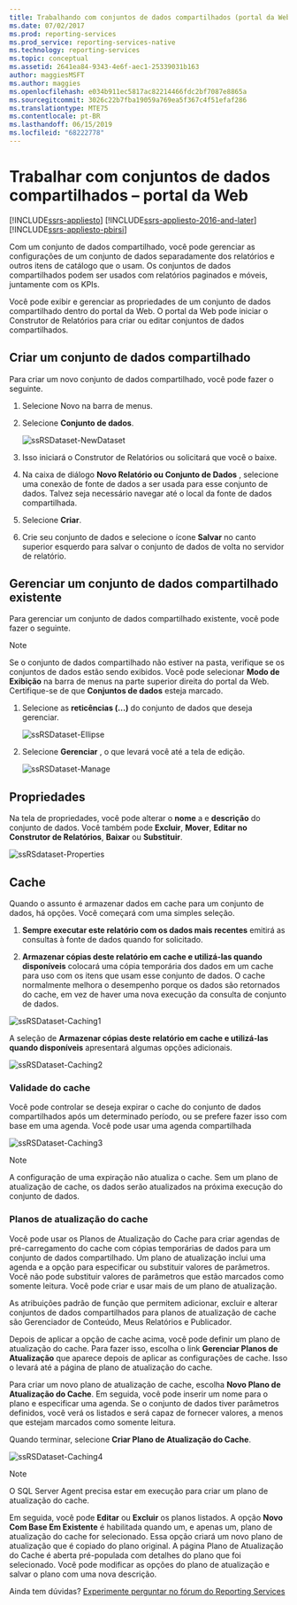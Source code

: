 ```yaml
---
title: Trabalhando com conjuntos de dados compartilhados (portal da Web) | Microsoft Docs
ms.date: 07/02/2017
ms.prod: reporting-services
ms.prod_service: reporting-services-native
ms.technology: reporting-services
ms.topic: conceptual
ms.assetid: 2641ea84-9343-4e6f-aec1-25339031b163
author: maggiesMSFT
ms.author: maggies
ms.openlocfilehash: e034b911ec5817ac82214466fdc2bf7087e8865a
ms.sourcegitcommit: 3026c22b7fba19059a769ea5f367c4f51efaf286
ms.translationtype: MTE75
ms.contentlocale: pt-BR
ms.lasthandoff: 06/15/2019
ms.locfileid: "68222778"
---
```

# <a name="work-with-shared-datasets---web-portal"></a>Trabalhar com conjuntos de dados compartilhados – portal da Web

[!INCLUDE[ssrs-appliesto](../includes/ssrs-appliesto.md)] [!INCLUDE[ssrs-appliesto-2016-and-later](../includes/ssrs-appliesto-2016-and-later.md)] [!INCLUDE[ssrs-appliesto-pbirsi](../includes/ssrs-appliesto-pbirs.md)]

Com um conjunto de dados compartilhado, você pode gerenciar as configurações de um conjunto de dados separadamente dos relatórios e outros itens de catálogo que o usam. Os conjuntos de dados compartilhados podem ser usados com relatórios paginados e móveis, juntamente com os KPIs.

Você pode exibir e gerenciar as propriedades de um conjunto de dados compartilhado dentro do portal da Web. O portal da Web pode iniciar o Construtor de Relatórios para criar ou editar conjuntos de dados compartilhados.

## <a name="create-a-shared-dataset"></a>Criar um conjunto de dados compartilhado
  
Para criar um novo conjunto de dados compartilhado, você pode fazer o seguinte.  
  
1.  Selecione Novo na barra de menus.  
  
2.  Selecione **Conjunto de dados**.  
  
    ![ssRSDataset-NewDataset](../reporting-services/media/ssrsdataset-newdataset.png)  
  
3.  Isso iniciará o Construtor de Relatórios ou solicitará que você o baixe.  
  
4.  Na caixa de diálogo **Novo Relatório ou Conjunto de Dados** , selecione uma conexão de fonte de dados a ser usada para esse conjunto de dados. Talvez seja necessário navegar até o local da fonte de dados compartilhada.  
  
5.  Selecione **Criar**.  
  
6.  Crie seu conjunto de dados e selecione o ícone **Salvar** no canto superior esquerdo para salvar o conjunto de dados de volta no servidor de relatório.  
  
## <a name="manage-an-existing-shared-dataset"></a>Gerenciar um conjunto de dados compartilhado existente
  
Para gerenciar um conjunto de dados compartilhado existente, você pode fazer o seguinte.  
  
> [!NOTE]
> Se o conjunto de dados compartilhado não estiver na pasta, verifique se os conjuntos de dados estão sendo exibidos. Você pode selecionar **Modo de Exibição** na barra de menus na parte superior direita do portal da Web. Certifique-se de que **Conjuntos de dados** esteja marcado.  
  
1.  Selecione as **reticências (...)** do conjunto de dados que deseja gerenciar.  
  
    ![ssRSDataset-Ellipse](../reporting-services/media/ssrsdataset-ellipse.png)  
  
2.  Selecione **Gerenciar** , o que levará você até a tela de edição.  
  
    ![ssRSDataset-Manage](../reporting-services/media/ssrsdataset-manage.png)  
  
## <a name="properties"></a>Propriedades
  
Na tela de propriedades, você pode alterar o **nome** a e **descrição** do conjunto de dados. Você também pode **Excluir**, **Mover**, **Editar no Construtor de Relatórios**, **Baixar** ou **Substituir**.  
  
![ssRSdataset-Properties](../reporting-services/media/ssrsdataset-properties.png)  
  
## <a name="caching"></a>Cache
  
Quando o assunto é armazenar dados em cache para um conjunto de dados, há opções. Você começará com uma simples seleção.  
  
1.  **Sempre executar este relatório com os dados mais recentes** emitirá as consultas à fonte de dados quando for solicitado.  
  
2.  **Armazenar cópias deste relatório em cache e utilizá-las quando disponíveis** colocará uma cópia temporária dos dados em um cache para uso com os itens que usam esse conjunto de dados. O cache normalmente melhora o desempenho porque os dados são retornados do cache, em vez de haver uma nova execução da consulta de conjunto de dados.  
  
![ssRSDataset-Caching1](../reporting-services/media/ssrsdataset-caching1.png)  
  
A seleção de **Armazenar cópias deste relatório em cache e utilizá-las quando disponíveis** apresentará algumas opções adicionais.  
  
![ssRSDataset-Caching2](../reporting-services/media/ssrsdataset-caching2.png)  
  
### <a name="cache-expiration"></a>Validade do cache  
  
Você pode controlar se deseja expirar o cache do conjunto de dados compartilhados após um determinado período, ou se prefere fazer isso com base em uma agenda. Você pode usar uma agenda compartilhada  
  
![ssRSDataset-Caching3](../reporting-services/media/ssrsdataset-caching3.png)  
  
> [!NOTE]
> A configuração de uma expiração não atualiza o cache. Sem um plano de atualização de cache, os dados serão atualizados na próxima execução do conjunto de dados.  
  
### <a name="cache-refresh-plans"></a>Planos de atualização do cache  
  
Você pode usar os Planos de Atualização do Cache para criar agendas de pré-carregamento do cache com cópias temporárias de dados para um conjunto de dados compartilhado. Um plano de atualização inclui uma agenda e a opção para especificar ou substituir valores de parâmetros. Você não pode substituir valores de parâmetros que estão marcados como somente leitura. Você pode criar e usar mais de um plano de atualização.   
  
As atribuições padrão de função que permitem adicionar, excluir e alterar conjuntos de dados compartilhados para planos de atualização de cache são Gerenciador de Conteúdo, Meus Relatórios e Publicador.  
  
Depois de aplicar a opção de cache acima, você pode definir um plano de atualização do cache. Para fazer isso, escolha o link **Gerenciar Planos de Atualização** que aparece depois de aplicar as configurações de cache. Isso o levará até a página de plano de atualização do cache.   
  
Para criar um novo plano de atualização de cache, escolha **Novo Plano de Atualização do Cache**. Em seguida, você pode inserir um nome para o plano e especificar uma agenda. Se o conjunto de dados tiver parâmetros definidos, você verá os listados e será capaz de fornecer valores, a menos que estejam marcados como somente leitura.  
  
Quando terminar, selecione **Criar Plano de Atualização do Cache**.  
  
![ssRSDataset-Caching4](../reporting-services/media/ssrsdataset-caching4.png)  
  
> [!NOTE]
> O SQL Server Agent precisa estar em execução para criar um plano de atualização do cache.  
  
Em seguida, você pode **Editar** ou **Excluir** os planos listados. A opção **Novo Com Base Em Existente** é habilitada quando um, e apenas um, plano de atualização do cache for selecionado. Essa opção criará um novo plano de atualização que é copiado do plano original. A página Plano de Atualização do Cache é aberta pré-populada com detalhes do plano que foi selecionado. Você pode modificar as opções do plano de atualização e salvar o plano com uma nova descrição.  

Ainda tem dúvidas? [Experimente perguntar no fórum do Reporting Services](https://go.microsoft.com/fwlink/?LinkId=620231)
